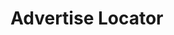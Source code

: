 # Advertise Locator

<!-- I use this structure when I wanna creating a project in Go with a framework

- Framework: Echo

- Database: Mongo

I hope the Go team add generic, you can figure out why I need that in this project ;)

If do you have any suggestion for better structure, please feel free to send PR

updating... -->
